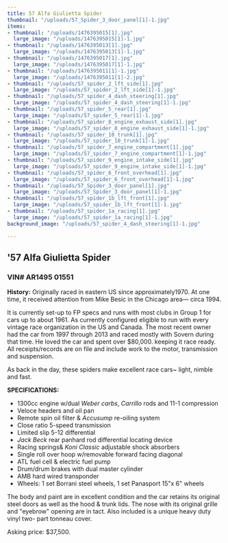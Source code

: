 ```yaml
---
title: 57 Alfa Giulietta Spider
thumbnail: "/uploads/57_Spider_3_door_panel[1]-1.jpg"
items:
- thumbnail: "/uploads/1476395015[1].jpg"
  large_image: "/uploads/1476395015[1]-1.jpg"
- thumbnail: "/uploads/1476395013[1].jpg"
  large_image: "/uploads/1476395013[1]-1.jpg"
- thumbnail: "/uploads/1476395017[1].jpg"
  large_image: "/uploads/1476395017[1]-1.jpg"
- thumbnail: "/uploads/1476395011[1]-1.jpg"
  large_image: "/uploads/1476395011[1]-2.jpg"
- thumbnail: "/uploads/57_spider_2_lft_side[1].jpg"
  large_image: "/uploads/57_spider_2_lft_side[1]-1.jpg"
- thumbnail: "/uploads/57_spider_4_dash_steering[1].jpg"
  large_image: "/uploads/57_spider_4_dash_steering[1]-1.jpg"
- thumbnail: "/uploads/57_spider_5_rear[1].jpg"
  large_image: "/uploads/57_spider_5_rear[1]-1.jpg"
- thumbnail: "/uploads/57_spider_8_engine_exhaust_side[1].jpg"
  large_image: "/uploads/57_spider_8_engine_exhaust_side[1]-1.jpg"
- thumbnail: "/uploads/57_spider_10_trunk[1].jpg"
  large_image: "/uploads/57_spider_10_trunk[1]-1.jpg"
- thumbnail: "/uploads/57_spider_7_engine_compartment[1].jpg"
  large_image: "/uploads/57_spider_7_engine_compartment[1]-1.jpg"
- thumbnail: "/uploads/57_spider_9_engine_intake_side[1].jpg"
  large_image: "/uploads/57_spider_9_engine_intake_side[1]-1.jpg"
- thumbnail: "/uploads/57_spider_6_front_overhead[1].jpg"
  large_image: "/uploads/57_spider_6_front_overhead[1]-1.jpg"
- thumbnail: "/uploads/57_Spider_3_door_panel[1].jpg"
  large_image: "/uploads/57_Spider_3_door_panel[1]-1.jpg"
- thumbnail: "/uploads/57_spider_1b_lft_front[1].jpg"
  large_image: "/uploads/57_spider_1b_lft_front[1]-1.jpg"
- thumbnail: "/uploads/57_spider_1a_racing[1].jpg"
  large_image: "/uploads/57_spider_1a_racing[1]-1.jpg"
background_image: "/uploads/57_spider_4_dash_steering[1]-1.jpg"

---
```

## '57 Alfa Giulietta Spider

### VIN# AR1495 01551

**History:** Originally raced in eastern US since approximately1970. At one time, it received attention from Mike Besic in the Chicago area–– circa 1994.

It is currently set-up to FP specs and runs with most clubs in Group 1 for cars up to about 1961. As currently configured eligible to run with every vintage race organization in the US and Canada. The most recent owner had the car from 1997 through 2013 and raced mostly with Sovern during that time.  He loved the car and spent over $80,000. keeping it race ready. All receipts/records are on file and include work to the motor, transmission and suspension.

As back in the day, these spiders make excellent race cars\~ light, nimble and fast.

**SPECIFICATIONS:**

* 1300cc engine w/dual _Weber carbs_, _Carrillo_ rods and 11-1 compression
* Veloce headers and oil pan
* Remote spin oil filter & _Accusump_ re-oiling system
* Close ratio 5-speed transmission
* Limited slip 5-12 differential
* _Jack Beck_ rear panhard rod differential locating device
* Racing springs& _Koni Classic_ adjustable shock absorbers
* Single roll over hoop w/removable forward facing diagonal
* ATL fuel cell & electric fuel pump
* Drum/drum brakes with dual master cylinder
* AMB hard wired transponder
* Wheels: 1 set Borrani steel wheels, 1 set Panasport 15"x 6" wheels

The body and paint are in excellent condition and the car retains its original steel doors as well as the hood & trunk lids. The nose with its original grille and "eyebrow" opening are in tact. Also included is a unique heavy duty vinyl two- part tonneau cover.

Asking price: $37,500.